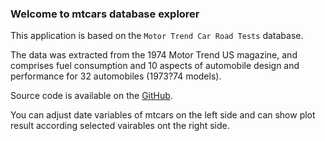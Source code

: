 ### Welcome to mtcars database explorer

This application is based on the `Motor Trend Car Road Tests` database.

The data was extracted from the 1974 Motor Trend US magazine, and comprises fuel consumption and 10 aspects of automobile design and performance for 32 automobiles (1973?74 models).

Source code is available on the [GitHub](https://github.com/icshs1/Developing_Data_Products).

You can adjust date variables of mtcars on the left side and can show plot result according selected vairables ont the right side. 